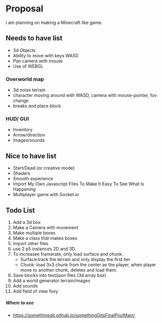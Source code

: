 # Proposal

I am planning on making a Minecraft like game. 

## Needs to have list

- 3d Objects
- Ability to move with keys WASD
- Pan camera with mouse
- Use of WEBGL

### Overworld map
- 3d noise terrain
- character moving around with WASD, camera with mouse-pointer, fov change
- breaks and place block

### HUD/ GUI
- Inventory
- Arrow/direction
- Images/sounds


## Nice to have list
- Start/Dead (or creative mode)
- Shaders
- Smooth experience
- Import My Own Javascript Files To Make It Easy To See What Is Happening
- Multiplayer game with Socket.io

## Todo List

 1. Add a 3d box
 2. Make a Camera with movement
 3. Make multiple boxes
 4. Make a class that makes boxes
 5. Import other files
 6. use 2 p5 instances 2D and 3D.
 7. To increasee framerate, only load surface and chunk:
    - Surface:track the terrain and only display the first tier
    - Chunk: load 3x3 chunk from the center as the player,
    when player move to another chunk, deletes and load them. 
 8. Save blocks into text/json files (3d array box)
 9. Add a world generator terrain/images
 10. Add sounds
 11. Add field of view fovy
 

##### Where to see

* https://somethinggit.github.io/somethingGitsFinalPro/Main/
